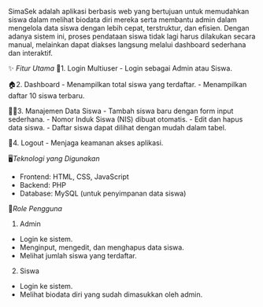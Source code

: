 SimaSek adalah aplikasi berbasis web yang bertujuan untuk memudahkan siswa dalam melihat biodata diri mereka serta membantu admin dalam mengelola data siswa dengan lebih cepat, terstruktur, dan efisien.
Dengan adanya sistem ini, proses pendataan siswa tidak lagi harus dilakukan secara manual, melainkan dapat diakses langsung melalui dashboard sederhana dan interaktif.

✨ *Fitur Utama*
   🔐1. Login Multiuser
         - Login sebagai Admin atau Siswa.

   🏠2. Dashboard
         - Menampilkan total siswa yang terdaftar.
         - Menampilkan daftar 10 siswa terbaru.

   👨‍🎓3. Manajemen Data Siswa
         - Tambah siswa baru dengan form input sederhana.
         - Nomor Induk Siswa (NIS) dibuat otomatis.
         - Edit dan hapus data siswa.
         - Daftar siswa dapat dilihat dengan mudah dalam tabel.

   🚪4. Logout
         - Menjaga keamanan akses aplikasi.

🖥️*Teknologi yang Digunakan*
 - Frontend: HTML, CSS, JavaScript
 - Backend: PHP
 - Database: MySQL (untuk penyimpanan data siswa)

👥*Role Pengguna*
  1. Admin
 - Login ke sistem.
 - Menginput, mengedit, dan menghapus data siswa.
 - Melihat jumlah siswa yang terdaftar.

 2. Siswa
 - Login ke sistem.
 - Melihat biodata diri yang sudah dimasukkan oleh admin.
